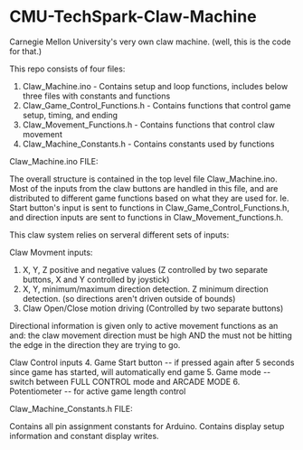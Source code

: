 # CMU-TechSpark-Claw-Machine
Carnegie Mellon University's very own claw machine. (well, this is the code for that.)

This repo consists of four files:
1. Claw_Machine.ino                 - Contains setup and loop functions, includes below three files with constants and functions
2. Claw_Game_Control_Functions.h    - Contains functions that control game setup, timing, and ending 
4. Claw_Movement_Functions.h        - Contains functions that control claw movement
3. Claw_Machine_Constants.h         - Contains constants used by functions

Claw_Machine.ino FILE:

The overall structure is contained in the top level file Claw_Machine.ino. Most of the inputs from the claw buttons are handled in this file,
and are distributed to different game functions based on what they are used for. Ie. Start button's input is sent to functions in
Claw_Game_Control_Functions.h, and direction inputs are sent to functions in Claw_Movement_functions.h. 

This claw system relies on serveral different sets of inputs:

Claw Movment inputs:
1. X, Y, Z positive and negative values (Z controlled by two separate buttons, X and Y controlled by joystick)
2. X, Y, minimum/maximum direction detection. Z minimum direction detection. (so directions aren't driven outside of bounds)
3. Claw Open/Close motion driving (Controlled by two separate buttons)

Directional information is given only to active movement functions as an and: the claw movement direction must be high AND the must not be
hitting the edge in the direction they are trying to go.

Claw Control inputs
4. Game Start button -- if pressed again after 5 seconds since game has started, will automatically end game
5. Game mode -- switch between FULL CONTROL mode and ARCADE MODE
6. Potentiometer -- for active game length control

Claw_Machine_Constants.h FILE:

Contains all pin assignment constants for Arduino. Contains display setup information and constant display writes.
